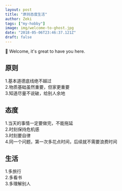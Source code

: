```yaml
---
layout: post
title: "原则态度生活"
author: Zeki
tags: ["my-hobby"]
image: img/welcome-to-ghost.jpg
date: "2018-05-06T23:46:37.121Z"
draft: false
---
```


👋 Welcome, it's great to have you here.

## 原则
1.基本道德底线绝不越过 <br>
2.物质基础虽然重要，但家更重要 <br>
3.知道尽量不说破，给别人余地 <br>

## 态度
1.当天的事情一定要做完，不能拖延 <br>
2.时刻保持危机感 <br>
3.时刻要自律 <br>
4.同一个问题，第一次多花点时间，后续就不需要浪费时间 <br>

## 生活
1.多旅行 <br>
2.多看书 <br>
3.多理解别人 <br>
